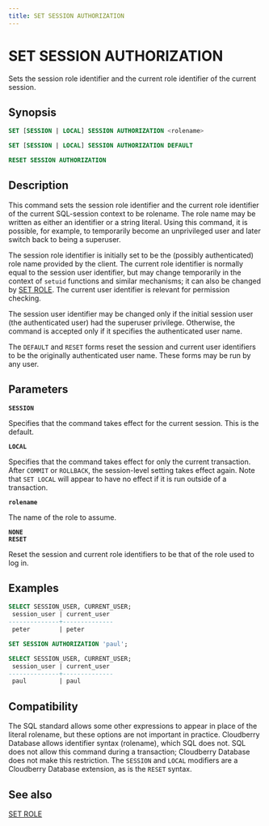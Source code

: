 ```yaml
---
title: SET SESSION AUTHORIZATION
---
```


# SET SESSION AUTHORIZATION

Sets the session role identifier and the current role identifier of the current session.

## Synopsis

```sql
SET [SESSION | LOCAL] SESSION AUTHORIZATION <rolename>

SET [SESSION | LOCAL] SESSION AUTHORIZATION DEFAULT

RESET SESSION AUTHORIZATION
```

## Description

This command sets the session role identifier and the current role identifier of the current SQL-session context to be rolename. The role name may be written as either an identifier or a string literal. Using this command, it is possible, for example, to temporarily become an unprivileged user and later switch back to being a superuser.

The session role identifier is initially set to be the (possibly authenticated) role name provided by the client. The current role identifier is normally equal to the session user identifier, but may change temporarily in the context of `setuid` functions and similar mechanisms; it can also be changed by [SET ROLE](/i18n/zh/docusaurus-plugin-content-docs/current/sql-stmts/sql-stmt-set-role.md). The current user identifier is relevant for permission checking.

The session user identifier may be changed only if the initial session user (the authenticated user) had the superuser privilege. Otherwise, the command is accepted only if it specifies the authenticated user name.

The `DEFAULT` and `RESET` forms reset the session and current user identifiers to be the originally authenticated user name. These forms may be run by any user.

## Parameters

**`SESSION`**

Specifies that the command takes effect for the current session. This is the default.

**`LOCAL`**

Specifies that the command takes effect for only the current transaction. After `COMMIT` or `ROLLBACK`, the session-level setting takes effect again. Note that `SET LOCAL` will appear to have no effect if it is run outside of a transaction.

**`rolename`**

The name of the role to assume.

**`NONE`**<br />
**`RESET`**

Reset the session and current role identifiers to be that of the role used to log in.

## Examples

```sql
SELECT SESSION_USER, CURRENT_USER;
 session_user | current_user 
--------------+--------------
 peter        | peter

SET SESSION AUTHORIZATION 'paul';

SELECT SESSION_USER, CURRENT_USER;
 session_user | current_user 
--------------+--------------
 paul         | paul
```

## Compatibility

The SQL standard allows some other expressions to appear in place of the literal rolename, but these options are not important in practice. Cloudberry Database allows identifier syntax (rolename), which SQL does not. SQL does not allow this command during a transaction; Cloudberry Database does not make this restriction. The `SESSION` and `LOCAL` modifiers are a Cloudberry Database extension, as is the `RESET` syntax.

## See also

[SET ROLE](/i18n/zh/docusaurus-plugin-content-docs/current/sql-stmts/sql-stmt-set-role.md)
